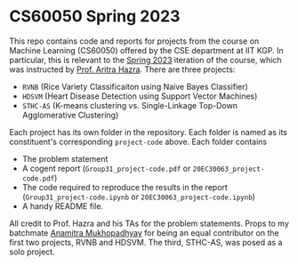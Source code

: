 # CS60050 Spring 2023
This repo contains code and reports for projects from the course on Machine Learning (CS60050) offered by the CSE department at IIT KGP. In particular, this is relevant to the [Spring 2023](http://cse.iitkgp.ac.in/~aritrah/course/theory/ML/Spring2023/) iteration of the course, which was instructed by [Prof. Aritra Hazra](http://cse.iitkgp.ac.in/~aritrah/).
There are three projects:
* ```RVNB``` (Rice Variety Classificaiton using Naive Bayes Classifier)
* ```HDSVM``` (Heart Disease Detection using Support Vector Machines)
* ```STHC-AS``` (K-means clustering vs. Single-Linkage Top-Down Agglomerative Clustering)

Each project has its own folder in the repository. Each folder is named as its constituent's corresponding ```project-code``` above. Each folder contains
* The problem statement
* A cogent report (```Group31_project-code.pdf``` or ```20EC30063_project-code.pdf```)
* The code required to reproduce the results in the report (```Group31_project-code.ipynb``` or ```20EC30063_project-code.ipynb```)
* A handy README file.

All credit to Prof. Hazra and his TAs for the problem statements.
Props to my batchmate [Anamitra Mukhopadhyay](http://cse.iitkgp.ac.in/~anamitra.mukhopadhyay/) for being an equal contributor on the first two projects, RVNB and HDSVM. The third, STHC-AS, was posed as a solo project.
